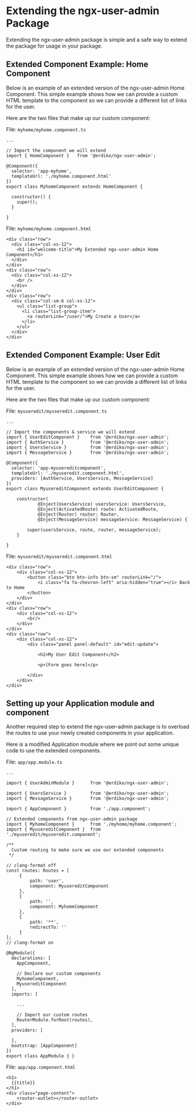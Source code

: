 # Extending the ngx-user-admin Package

Extending the ngx-user-admin package is simple and a safe way to extend the package for usage in your package.

## Extended Component Example: Home Component

Below is an example of an extended version of the ngx-user-admin Home Component. This simple example shows how we can provide a custom HTML template to the component so we can provide a different list of links for the user.  

Here are the two files that make up our custom component:

File: `myhome/myhome.component.ts`

```
...

// Import the component we will extend
import { HomeComponent }   from '@erdiko/ngx-user-admin';

@Component({
  selector: 'app-myhome',
  templateUrl: './myhome.component.html'
})
export class MyhomeComponent extends HomeComponent {

  constructor() {
    super();
  }

}
```

File: `myhome/myhome.component.html`

```
<div class="row">
  <div class="col-xs-12">
    <h1 id="welcome-title">My Extended ngx-user-admin Home Component</h1>
  </div>
</div>
<div class="row">
  <div class="col-xs-12">
    <br />
  </div>
</div>
<div class="row">
  <div class="col-sm-6 col-xs-12">
    <ul class="list-group">
      <li class="list-group-item">
        <a routerLink="/user/">My Create a User</a>
      </li>
    </ul>
  </div>
</div>
```


## Extended Component Example: User Edit 

Below is an example of an extended version of the ngx-user-admin Home Component. This simple example shows how we can provide a custom HTML template to the component so we can provide a different list of links for the user.  

Here are the two files that make up our custom component:


File: `myuseredit/myuseredit.component.ts`

```
...

// Import the components & service we will extend
import { UserEditComponent }    from '@erdiko/ngx-user-admin';
import { AuthService }          from '@erdiko/ngx-user-admin';
import { UsersService }         from '@erdiko/ngx-user-admin';
import { MessageService }       from '@erdiko/ngx-user-admin';

@Component({
  selector: 'app-myusereditcomponent',
  templateUrl: './myuseredit.component.html',
  providers: [AuthService, UsersService, MessageService]
})
export class MyusereditComponent extends UserEditComponent {

    constructor(
            @Inject(UsersService) usersService: UsersService,
            @Inject(ActivatedRoute) route: ActivatedRoute,
            @Inject(Router) router: Router,
            @Inject(MessageService) messageService: MessageService) {

        super(usersService, route, router, messageService);
    }

}
```

File: `myuseredit/myuseredit.component.html`

```
<div class="row">
    <div class="col-xs-12">
        <button class="btn btn-info btn-sm" routerLink="/">
            <i class="fa fa-chevron-left" aria-hidden="true"></i> Back to Home
        </button>
    </div>
</div>
<div class="row">
    <div class="col-xs-12">
        <br/>
    </div>
</div>
<div class="row">
    <div class="col-xs-12">
        <div class="panel panel-default" id="edit-update">

            <h2>My User Edit Component</h2>

            <p>[Form goes here]</p>

        </div>
    </div>
</div>
```

## Setting up your Application module and component

Another required step to extend the ngx-user-admin package is to overload the routes to use your newly created components in your application.

Here is a modified Application module where we point out some unique code to use the extended components.

File: `app/app.module.ts`

```
...

import { UserAdminModule }      from '@erdiko/ngx-user-admin';

import { UsersService }         from '@erdiko/ngx-user-admin';
import { MessageService }       from '@erdiko/ngx-user-admin';

import { AppComponent }         from './app.component';

// Extended components from ngx-user-admin package
import { MyhomeComponent }      from './myhome/myhome.component';
import { MyusereditComponent }  from './myuseredit/myuseredit.component';

/**
  Custom routing to make sure we use our extended components
 */

// clang-format off
const routes: Routes = [
     {
         path: 'user',
         component: MyusereditComponent
     },
     {
         path: '',
         component: MyhomeComponent
     },
     {
         path: '**',
         redirectTo: ''
     }
];
// clang-format on

@NgModule({
  declarations: [
    AppComponent,

    // Declare our custom components
    MyhomeComponent,
    MyusereditComponent
  ],
  imports: [

    ...

    // Import our custom routes
    RouterModule.forRoot(routes),
  ],
  providers: [

  ],
  bootstrap: [AppComponent]
})
export class AppModule { }
```

File: `app/app.component.html`

```
<h1>
  {{title}}
</h1>
<div class="page-content">
    <router-outlet></router-outlet>
</div>
```

